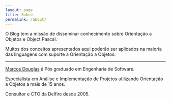 ```yaml
---
layout: page
title: Sobre
permalink: /about/
---
```


O Blog tem a missão de disseminar conhecimento sobre Orientação a Objetos e Object Pascal.

Muitos dos conceitos apresentados aqui poderão ser aplicados na maioria das linguagens com suporte a Orientação a Objetos.

<hr size="1" width="100%" align="center" noshade>

<p />
<a href="http://github.com/mdbs99/" target="_blank">Marcos Douglas</a> é Pós graduado em Engenharia de Software.

Especialista em Análise e Implementação de Projetos utilizando Orientação a Objetos a mais de 15 anos.

Consultor e CTO da Delfire desde 2005.